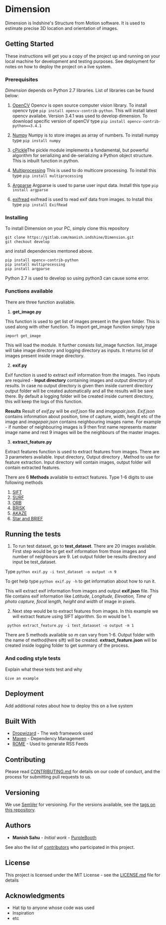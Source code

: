 # Dimension

Dimension is Indshine's Structure from Motion software. It is used to estimate
precise 3D location and orientation of images. 

## Getting Started

These instructions will get you a copy of the project up and running on your 
local machine for development and testing purposes. See deployment for notes on 
how to deploy the project on a live system.

### Prerequisites

*Dimension* depends on Python 2.7 libraries. List of libraries can be found below:
1.  [OpenCV](https://opencv.org/) Opencv is open source computer vision library.
To install opencv type ```pip install opencv-contrib-python```. This will install latest
opencv availabe. Version 3.4.1 was used to develop dimension. To download specific
version of openCV type ```pip install opencv-contrib-python==3.4.1 ```

2.  [Numpy](http://www.numpy.org/) Numpy is to store images as array of numbers.
To install numpy type ```pip install numpy```

3.  [cPickle](https://docs.python.org/2/library/pickle.html)The pickle module 
implements a fundamental, but powerful algorithm for serializing and 
de-serializing a Python object structure. This is inbuilt function in python.

4.  [Multiprocessing](https://docs.python.org/2/library/multiprocessing.html) 
This is used to do multicore processing. To install this type
```pip install multiprocessing```

5. [Argparse](https://docs.python.org/2.7/library/argparse.html)
Argparse is used to parse user input data. Install this type 
```pip install argparse```

6. [exifread](https://github.com/ianare/exif-py)
exifread is used to read exif data from images. to Install this type
```pip install ExifRead```


### Installing

To install Dimension on your PC, simply clone this repository 
``` 
git clone https://gitlab.com/manish.indshine/Dimension.git
git checkout develop
```
and install dependencies mentoned above.
```
pip install opencv-contrib-python
pip install multiprocessing
pip install argparse
```
Python 2.7 is used to develop so using python3 
can cause some error.

### Functions available
There are three function avaliable.

1. **get_image.py**

This function is used to get list of images present in the given folder. This is 
used along with other function. To import get_image function simply type 

```import get_image```

This will load the module. It further consists list_image
function. list_image will take image directory and logging directory as inputs.
It returns list of images present inside image directory.

2. **exif.py**

Exif function is used to extract exif information from the images. Two inputs are 
required - **Input directory** containing images and output directory of results.
In case no output directory is given then inside current directory output folder
will be created automatically and all the results will be save there. By default
a logging folder will be created inside current directory, this will keep the logs 
of this function.

**Results**
Result of *exif.py* will be *exif.json* file and *imagepair.json*. *Exif.json* contains information about 
position, time of capture, width, height etc of the image and *imagepair.json* contains neighbouring images name.
For example - if number of neighbouring images is 9 then first name represents master image name and rest 9 images will be 
the neighbours of the master images.

3. **extract_feature.py**

Extract features function is used to extract features from images. There are 3 
parameters available. Input directory, Output directory , 
Method to use for feature extraction. Input directory will contain images,
output folder will contain extracted features. 

There are 6 **Methods** available to extract features. Type 1-6 digits to use 
following methods
1. [SIFT](http://opencv-python-tutroals.readthedocs.io/en/latest/py_tutorials/py_feature2d/py_sift_intro/py_sift_intro.html)
2. [SURF](https://docs.opencv.org/3.4/df/dd2/tutorial_py_surf_intro.html)
3. [ORB](http://opencv-python-tutroals.readthedocs.io/en/latest/py_tutorials/py_feature2d/py_orb/py_orb.html)
4. [BRISK](https://docs.opencv.org/3.0-beta/modules/features2d/doc/feature_detection_and_description.html)
5. [AKAZE](https://docs.opencv.org/3.0-beta/modules/features2d/doc/feature_detection_and_description.html)
6. [Star and BRIEF](https://docs.opencv.org/3.0-beta/doc/py_tutorials/py_feature2d/py_brief/py_brief.html)


## Running the tests

1. To run test dataset, go to **test_dataset**. There are 20 images available.
First step would be to get exif information from those images and number of neighbours are 9.
Let output folder be results directory and input be test_dataset.


Type ```python exif.py -i test_dataset -o output -n 9```


To get help type ```python exif.py -h``` to get information about how to run it.


This will extract exif information from images and output **exif.json** file.
This file contains exif information like *Latitude, Longitude, Elevation, Time of photo capture,
focal length, height and width* of image in pixels.

2. Next step would be to extract features from images. In this example we will 
extract feature using SIFT algorithm. So *m* would be 1. 


``` python extract_feature.py -i test_dataaset -o output -m 1```

There are 5 methods available so *m* can vary from 1-6.
Output folder with the name of method(here sift) will be created. **extract_feature.json** 
will be created inside logging folder to get summary of the process.

### And coding style tests

Explain what these tests test and why

```
Give an example
```

## Deployment

Add additional notes about how to deploy this on a live system

## Built With

* [Dropwizard](http://www.dropwizard.io/1.0.2/docs/) - The web framework used
* [Maven](https://maven.apache.org/) - Dependency Management
* [ROME](https://rometools.github.io/rome/) - Used to generate RSS Feeds

## Contributing

Please read [CONTRIBUTING.md](https://gist.github.com/PurpleBooth/b24679402957c63ec426) for details on our code of conduct, and the process for submitting pull requests to us.

## Versioning

We use [SemVer](http://semver.org/) for versioning. For the versions available, see the [tags on this repository](https://github.com/your/project/tags). 

## Authors

* **Manish Sahu** - *Initial work* - [PurpleBooth](https://github.com/PurpleBooth)

See also the list of [contributors](https://github.com/your/project/contributors) who participated in this project.

## License

This project is licensed under the MIT License - see the [LICENSE.md](LICENSE.md) file for details

## Acknowledgments

* Hat tip to anyone whose code was used
* Inspiration
* etc

